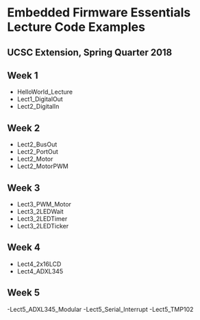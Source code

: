# Embedded Firmware Essentials Lecture Code Examples
## UCSC Extension, Spring Quarter 2018

## Week 1

- HelloWorld_Lecture
- Lect1_DigitalOut
- Lect2_DigitalIn


## Week 2

- Lect2_BusOut
- Lect2_PortOut
- Lect2_Motor
- Lect2_MotorPWM

## Week 3

- Lect3_PWM_Motor
- Lect3_2LEDWait
- Lect3_2LEDTimer
- Lect3_2LEDTicker

## Week 4

- Lect4_2x16LCD
- Lect4_ADXL345

## Week 5

-Lect5_ADXL345_Modular
-Lect5_Serial_Interrupt
-Lect5_TMP102

